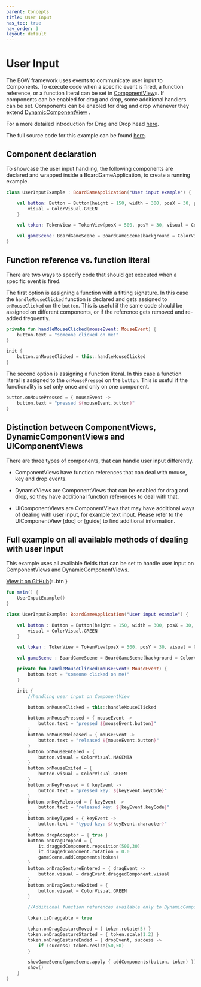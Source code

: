 ```yaml
---
parent: Concepts 
title: User Input 
has_toc: true 
nav_order: 3 
layout: default
---
```


[CompDoc]: https://tudo-aqua.github.io/bgw/kotlin-docs/bgw-core/tools.aqua.bgw.components/-component-view/index.html

# User Input

The BGW framework uses events to communicate user input to Components. To execute code when a specific event is fired, a
function reference, or a function literal can be set in
[ComponentView][CompDoc]s. If components can be enabled for drag and drop, some additional handlers can be set.
Components can be enabled for drag and drop whenever they extend
[DynamicComponentView](https://tudo-aqua.github.io/bgw/kotlin-docs/bgw-core/tools.aqua.bgw.components/-component-view/index.html)
.

For a more detailed introduction for Drag and Drop
head [here](https://tudo-aqua.github.io/bgw/concepts/drag-and-drop/DragAndDropExample.html).

The full source code for this example can be found [here](https://tudo-aqua.github.io/bgw/concepts/user-input/UserInput.html#full-example-on-all-available-methods-of-dealing-with-user-input).

## Component declaration

To showcase the user input handling, the following components are declared and wrapped inside a BoardGameApplication, 
to create a running example.

````kotlin
class UserInputExample : BoardGameApplication("User input example") {

	val button: Button = Button(height = 150, width = 300, posX = 30, posY = 30).apply {
		visual = ColorVisual.GREEN
	}

	val token: TokenView = TokenView(posX = 500, posY = 30, visual = ColorVisual.RED)

	val gameScene: BoardGameScene = BoardGameScene(background = ColorVisual.LIGHT_GRAY)
}
````

## Function reference vs. function literal

There are two ways to specify code that should get executed when a specific event is fired.

The first option is assigning a function with a fitting signature. In this case the ``handleMouseClicked``
function is declared and gets assigned to ``onMouseClicked`` on the ``button``. This is useful if the same code should
be assigned on different components, or if the reference gets removed and re-added frequently.

````kotlin
private fun handleMouseClicked(mouseEvent: MouseEvent) {
	button.text = "someone clicked on me!"
}

init {
	button.onMouseClicked = this::handleMouseClicked
}
````

The second option is assigning a function literal. In this case a function literal is assigned to
the ``onMousePressed`` on the ``button``. This is useful if the functionality is set only once and only on one
component.

````kotlin
button.onMousePressed = { mouseEvent ->
	button.text = "pressed ${mouseEvent.button}"
}
````

## Distinction between ComponentViews, DynamicComponentViews and UIComponentViews

There are three types of components, that can handle user input differently. 

- ComponentViews have function references that can deal with mouse, key and drop events.

- DynamicViews are ComponentViews that can be enabled for drag and drop, so they have additional 
    function references to deal with that.
    
- UIComponentViews are ComponentViews that may have additional ways of dealing with user input, 
    for example text input. Please refer to the UIComponentView [doc] or [guide] to find additional information.
  
## Full example on all available methods of dealing with user input

This example uses all available fields that can be set to handle user input on ComponentViews and DynamicComponentViews. 

[View it on GitHub](https://github.com/tudo-aqua/bgw/blob/main/bgw-docs-examples/src/main/kotlin/examples/concepts/userinput/UserInputExample.kt){:
.btn }

````kotlin
fun main() {
	UserInputExample()
}

class UserInputExample: BoardGameApplication("User input example") {

	val button : Button = Button(height = 150, width = 300, posX = 30, posY = 30).apply {
		visual = ColorVisual.GREEN
	}

	val token : TokenView = TokenView(posX = 500, posY = 30, visual = ColorVisual.RED)

	val gameScene : BoardGameScene = BoardGameScene(background = ColorVisual.LIGHT_GRAY)

	private fun handleMouseClicked(mouseEvent: MouseEvent) {
		button.text = "someone clicked on me!"
	}

	init {
		//handling user input on ComponentView

		button.onMouseClicked = this::handleMouseClicked

		button.onMousePressed = { mouseEvent ->
			button.text = "pressed ${mouseEvent.button}"
		}
		button.onMouseReleased = { mouseEvent ->
			button.text = "released ${mouseEvent.button}"
		}
		button.onMouseEntered = {
			button.visual = ColorVisual.MAGENTA
		}
		button.onMouseExited = {
			button.visual = ColorVisual.GREEN
		}
		button.onKeyPressed = { keyEvent ->
			button.text = "pressed key: ${keyEvent.keyCode}"
		}
		button.onKeyReleased = { keyEvent ->
			button.text = "released key: ${keyEvent.keyCode}"
		}
		button.onKeyTyped = { keyEvent ->
			button.text = "typed key: ${keyEvent.character}"
		}
		button.dropAcceptor = { true }
		button.onDragDropped = {
			it.draggedComponent.reposition(500,30)
			it.draggedComponent.rotation = 0.0
			gameScene.addComponents(token)
		}
		button.onDragGestureEntered = { dragEvent ->
			button.visual = dragEvent.draggedComponent.visual
		}
		button.onDragGestureExited = {
			button.visual = ColorVisual.GREEN
		}

		//Additional function references available only to DynamicComponentViews

		token.isDraggable = true

		token.onDragGestureMoved = { token.rotate(5) }
		token.onDragGestureStarted = { token.scale(1.2) }
		token.onDragGestureEnded = { dropEvent, success ->
			if (success) token.resize(50,50)
		}

		showGameScene(gameScene.apply { addComponents(button, token) })
		show()
	}
}
````




